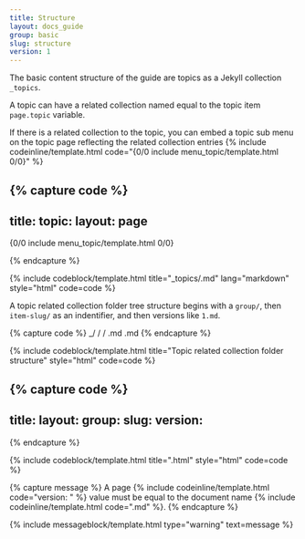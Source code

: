 ```yaml
---
title: Structure
layout: docs_guide
group: basic
slug: structure
version: 1
---
```


The basic content structure of the guide are topics as a Jekyll collection `_topics`.

A topic can have a related collection named equal to the topic item `page.topic` variable.

If there is a related collection to the topic, you can embed a topic sub menu on the topic page reflecting the related collection entries {% include codeinline/template.html code="{0/0 include menu_topic/template.html 0/0}" %}

{% capture code %}
---
title: <topic-title>
topic: <topic-slug>
layout: page
---

{0/0 include menu_topic/template.html 0/0}

{% endcapture %}

{% include codeblock/template.html
title="_topics/<topic-slug>.md"
lang="markdown"
style="html"
code=code
%}

A topic related collection folder tree structure begins with a `group/`, then `item-slug/` as an indentifier, and then versions like `1.md`.

{% capture code %}
_<topic-slug>/
	<group-slug>/
		<item-slug>/
			<version-number>.md
			<version-number>.md
{% endcapture %}

{% include codeblock/template.html
title="Topic related collection folder structure"
style="html"
code=code
%}

{% capture code %}
---
title: <item-title>
layout: <layout>
group: <group-slug>
slug: <item-slug>
version: <version-number>
---
{% endcapture %}

{% include codeblock/template.html
title="<version-number>.html"
style="html"
code=code
%}

{% capture message %}
A page {% include codeinline/template.html code="version: <version-number>" %} value must be equal to the document name {% include codeinline/template.html code="<version-number>.md" %}.
{% endcapture %}

{% include messageblock/template.html
type="warning"
text=message
%}
